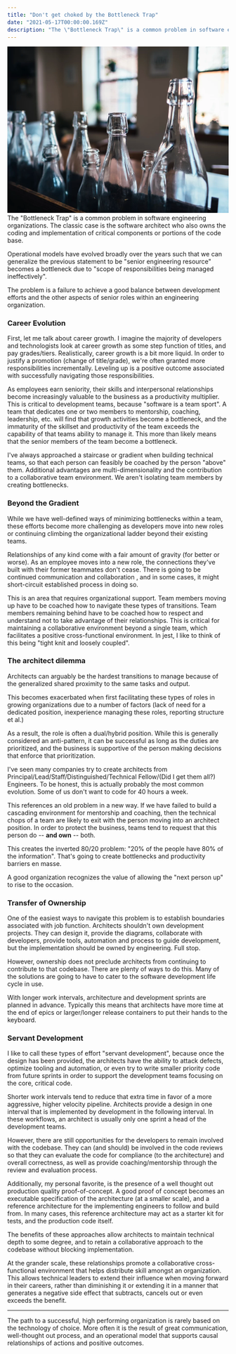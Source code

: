 ```yaml
---
title: "Don't get choked by the Bottleneck Trap"
date: "2021-05-17T00:00:00.169Z"
description: "The \"Bottleneck Trap\" is a common problem in software engineering organizations."
---
```


![Bottlenecks](./bottlenecks.png)
The "Bottleneck Trap" is a common problem in software engineering organizations. The classic case is the software architect who also owns the coding and implementation of critical components or portions of the code base.

Operational models have evolved broadly over the years such that we can generalize the previous statement to be "senior engineering resource" becomes a bottleneck due to "scope of responsibilities being managed ineffectively".

The problem is a failure to achieve a good balance between development efforts and the other aspects of senior roles within an engineering organization.

### Career Evolution

First, let me talk about career growth. I imagine the majority of developers and technologists look at career growth as some step function of titles, and pay grades/tiers. Realistically, career growth is a bit more liquid. In order to justify a promotion (change of title/grade), we're often granted more responsibilities incrementally. Leveling up is a positive outcome associated with successfully navigating those responsibilities.

As employees earn seniority, their skills and interpersonal relationships become increasingly valuable to the business as a productivity multiplier. This is critical to development teams, because "software is a team sport". A team that dedicates one or two members to mentorship, coaching, leadership, etc. will find that growth activities become a bottleneck, and the immaturity of the skillset and productivity of the team exceeds the capability of that teams ability to manage it. This more than likely means that the senior members of the team become a bottleneck.

I've always approached a staircase or gradient when building technical teams, so that each person can feasibly be 
coached by the person "above" them. Additional advantages are multi-dimensionality and the contribution to a collaborative team environment. We aren't isolating team members by creating bottlenecks.

### Beyond the Gradient

While we have well-defined ways of minimizing bottlenecks within a team, these efforts become more challenging as developers move into new roles or continuing climbing the organizational ladder beyond their existing teams.

Relationships of any kind come with a fair amount of gravity (for better or worse). As an employee moves into a new role, the connections they've built with their former teammates don't cease. There is going to be continued communication and collaboration , and in some cases, it might short-circuit established process in doing so.

This is an area that requires organizational support. Team members moving up have to be coached how to navigate these types of transitions. Team members remaining behind have to be coached how to respect and understand not to take advantage of their relationships. This is critical for maintaining a collaborative environment beyond a single team, which facilitates a positive cross-functional environment. In jest, I like to think of this being "tight knit and loosely coupled".

### The architect dilemma

Architects can arguably be the hardest transitions to manage because of the generalized shared proximity to the same tasks and output.

This becomes exacerbated when first facilitating these types of roles in growing organizations due to a number of factors (lack of need for a dedicated position, inexperience managing these roles, reporting structure et al.)

As a result, the role is often a dual/hybrid position. While this is generally considered an anti-pattern, it can be successful as long as the duties are prioritized, and the business is supportive of the person making decisions that enforce that prioritization.

I've seen many companies try to create architects from Principal/Lead/Staff/Distinguished/Technical Fellow/(Did I get them all?) Engineers. To be honest, this is actually probably the most common evolution. Some of us don't want to code for 40 hours a week.

This references an old problem in a new way. If we have failed to build a cascading environment for mentorship and coaching, then the technical chops of a team are likely to exit with the person moving into an architect position. In order to protect the business, teams tend to request that this person do -- **and own** -- both.

This creates the inverted 80/20 problem: "20% of the people have 80% of the information". That's going to create bottlenecks and productivity barriers en masse.

A good organization recognizes the value of allowing the "next person up" to rise to the occasion.

### Transfer of Ownership

One of the easiest ways to navigate this problem is to establish boundaries associated with job function. Architects shouldn't own development projects. They can design it, provide the diagrams, collaborate with developers, provide tools, automation and process to guide development, but the implementation should be owned by engineering. Full stop.

However, ownership does not preclude architects from continuing to contribute to that codebase. There are plenty of ways to do this. Many of the solutions are going to have to cater to the software development life cycle in use.

With longer work intervals, architecture and development sprints are planned in advance.    Typically this means that architects have more time at the end of epics or larger/longer release containers to put their hands to the keyboard.

### Servant Development

I like to call these types of effort "servant development", because once the design has been provided, the architects have the ability to attack defects, optimize tooling and automation, or even try to write smaller priority code from future sprints in order to support the development teams focusing on the core, critical code.

Shorter work intervals tend to reduce that extra time in favor of a more aggressive, higher velocity pipeline. Architects provide a design in one interval that is implemented by development in the following interval. In these workflows, an architect is usually only one sprint a head of the development teams.

However, there are still opportunities for the developers to remain involved with the codebase. They can (and should) be involved in the code reviews so that they can evaluate the code for compliance (to the architecture) and overall correctness, as well as provide coaching/mentorship through the review and evaluation process.

Additionally, my personal favorite, is the presence of a well thought out production quality proof-of-concept. A good proof of concept becomes an executable specification of the architecture (at a smaller scale), and a reference architecture for the implementing engineers to follow and build from. In many cases, this reference architecture may act as a starter kit for tests, and the production code itself.

The benefits of these approaches allow architects to maintain technical depth to some degree, and to retain a collaborative approach to the codebase without blocking implementation.

At the grander scale, these relationships promote a collaborative cross-functional environment that helps distribute skill amongst an organization. This allows technical leaders to extend their influence when moving forward in their careers, rather than diminishing it or extending it in a manner that generates a negative side effect that subtracts, cancels out or even exceeds the benefit.

--- 
The path to a successful, high performing organization is rarely based on the technology of choice. More often it is the result of great communication, well-thought out process, and an operational model that supports causal relationships of actions and positive outcomes. 